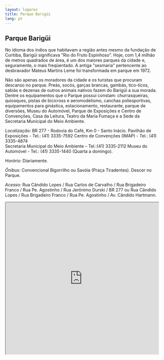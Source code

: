 ```yaml
---
layout: lugares
title: Parque Barigüi
lang: pt
---
```


## Parque Barigüi

No idioma dos índios que habitavam a região antes mesmo da fundação de Curitiba, Barigüi significava "Rio do Fruto Espinhoso". Hoje, com 1,4 milhão de metros quadrados de área, é um dos maiores parques da cidade e, seguramente, o mais freqüentado. A antiga "sesmaria" pertencente ao desbravador Mateus Martins Leme foi transformada em parque em 1972.

Não são apenas os moradores da cidade e os turistas que procuram descanso no parque. Preás, socós, garças brancas, gambás, tico-ticos, sabiás e dezenas de outros animais nativos fazem do Barigüi a sua morada. Dentre os equipamentos que o Parque possui constam: churrasqueiras, quiosques, pistas de bicicross e aeromodelismo, canchas poliesportivas, equipamentos para ginástica, estacionamento, restaurante, parque de diversões, Museu do Automóvel, Parque de Exposições e Centro de Convenções, Casa da Leitura, Teatro da Maria Fumaça e a Sede da Secretaria Municipal do Meio Ambiente.

*Localização:*
BR 277 - Rodovia do Café, Km 0 - Santo Inácio.
Pavilhão de Exposições - Tel.: (41) 3335-7592
Centro de Convenções (IMAP) - Tel.: (41) 3335-4874  
Secretaria Municipal do Meio Ambiente – Tel.:(41) 3335-2112
Museu do Automóvel - Tel.: (41) 3335-1440 (Quarta a domingo).

*Horário:*
Diariamente.

*Ônibus:*
Convencional Bigorrilho ou Savóia (Praça Tiradentes). Descer no Parque.

*Acesso:*
Rua Cândido Lopes / Rua Carlos de Carvalho / Rua Brigadeiro Franco / Rua Pe. Agostinho / Rua Jerônimo Durski / BR 277 ou Rua Cândido Lopes / Rua Brigadeiro Franco / Rua Pe. Agostinho / Av. Cândido Hartmann.

<iframe style="width:100%; height:500px;" src="https://a.tiles.mapbox.com/v3/nolram.ij3ekjj0/attribution,zoompan,zoomwheel,geocoder,share.html"></iframe>
